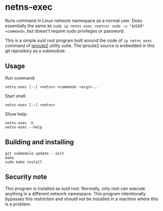 netns-exec
==========

Runs command in Linux network namespace as a normal user. Does
essentially the same as `sudo ip netns exec <netns> sudo -u "$USER"
<command>`, but doesn't require sudo privileges or password.

This is a simple suid root program built around the code of `ip netns
exec` command of [iproute2] utility suite. The iproute2 source is
embedded in this git repository as a submodule.


Usage
-----

Run command:

    netns-exec [--] <netns> <command> <args>...

Start shell:

    netns-exec [--] <netns>

Show help:

    netns-exec -h
    netns-exec --help


Building and installing
-----------------------

    git submodule update --init
    make
    sudo make install


Security note
-------------

This program is installed as suid root. Normally, only root can
execute anything in a different network namespace. This program
intentionally bypasses this restriction and should not be installed in
a machine where this is a problem.


[iproute2]: http://www.linuxfoundation.org/collaborate/workgroups/networking/iproute2
